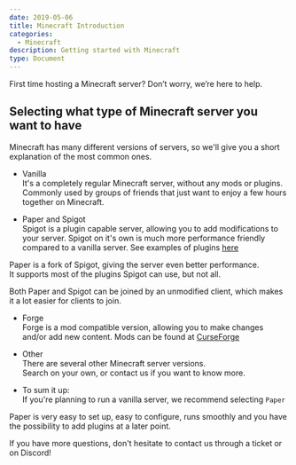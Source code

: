 ```yaml
---
date: 2019-05-06
title: Minecraft Introduction
categories:
  - Minecraft
description: Getting started with Minecraft
type: Document
---
```


First time hosting a Minecraft server? Don’t worry, we’re here to help.

## Selecting what type of Minecraft server you want to have
Minecraft has many different versions of servers, so we'll give you a short explanation of the most common ones.

* Vanilla  
It's a completely regular Minecraft server, without any mods or plugins.  
Commonly used by groups of friends that just want to enjoy a few hours together on Minecraft.

* Paper and Spigot  
Spigot is a plugin capable server, allowing you to add modifications to your server.
Spigot on it's own is much more performance friendly compared to a vanilla server.
See examples of plugins [here](https://www.spigotmc.org/resources/)

Paper is a fork of Spigot, giving the server even better performance.  
It supports most of the plugins Spigot can use, but not all.

Both Paper and Spigot can be joined by an unmodified client, which makes it a lot easier for clients to join.

* Forge  
Forge is a mod compatible version, allowing you to make changes and/or add new content.
Mods can be found at [CurseForge](https://www.curseforge.com/minecraft/modpacks)

* Other  
There are several other Minecraft server versions.  
Search on your own, or contact us if you want to know more.

* To sum it up:  
If you're planning to run a vanilla server, we recommend selecting `Paper`

Paper is very easy to set up, easy to configure, runs smoothly and you have the possibility to add plugins at a later point.




If you have more questions, don't hesitate to contact us through a ticket or on Discord!